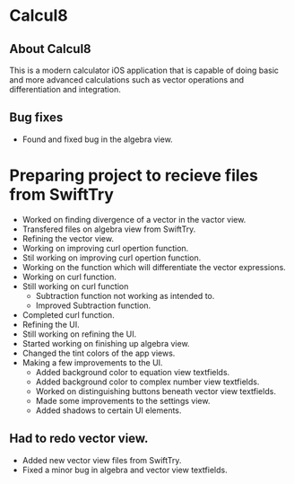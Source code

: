 # Calcul8

## About Calcul8
This is a modern calculator iOS application that is capable of doing basic and more advanced calculations such as vector operations and differentiation and integration.

## Bug fixes
* Found and fixed bug in the algebra view.

# Preparing project to recieve files from SwiftTry
* Worked on finding divergence of a vector in the vactor view.
* Transfered files on algebra view from SwiftTry.
* Refining the vector view.
* Working on improving curl opertion function.
* Stil working on improving curl opertion function.
* Working on the function which will differentiate the vector expressions.
* Working on curl function.
* Still working on curl function
  * Subtraction function not working as intended to.
  * Improved Subtraction function.
* Completed curl function.  
* Refining the UI.
* Still working on refining the UI.
* Started working on finishing up algebra view.
* Changed the tint colors of the app views.
* Making a few improvements to the UI.
  * Added background color to equation view textfields.
  * Added background color to complex number view textfields.
  * Worked on distinguishing buttons beneath vector view textfields.
  * Made some improvements to the settings view.
  * Added shadows to certain UI elements.
  

## Had to redo vector view.
* Added new vector view files from SwiftTry.
* Fixed a minor bug in algebra and vector view textfields.

